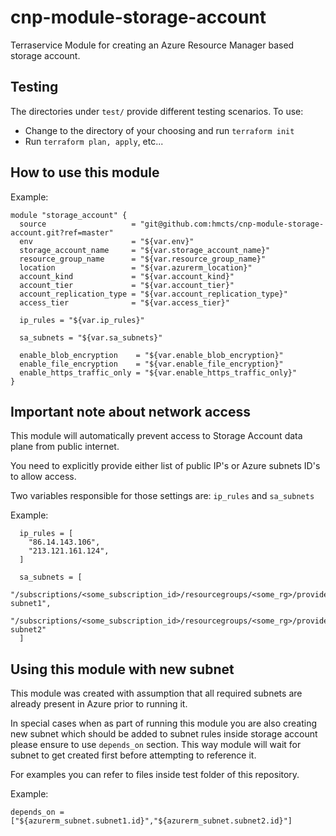 # cnp-module-storage-account
Terraservice Module for creating an Azure Resource Manager based storage account.

## Testing
The directories under `test/` provide different testing scenarios.  To use:
* Change to the directory of your choosing and run `terraform init`
* Run `terraform plan, apply`, etc...

## How to use this module

Example:

```
module "storage_account" {
  source                   = "git@github.com:hmcts/cnp-module-storage-account.git?ref=master"
  env                      = "${var.env}"
  storage_account_name     = "${var.storage_account_name}"
  resource_group_name      = "${var.resource_group_name}"
  location                 = "${var.azurerm_location}"
  account_kind             = "${var.account_kind}"
  account_tier             = "${var.account_tier}"
  account_replication_type = "${var.account_replication_type}"
  access_tier              = "${var.access_tier}"

  ip_rules = "${var.ip_rules}"

  sa_subnets = "${var.sa_subnets}"

  enable_blob_encryption    = "${var.enable_blob_encryption}"
  enable_file_encryption    = "${var.enable_file_encryption}"
  enable_https_traffic_only = "${var.enable_https_traffic_only}"
}
```

## Important note about network access 

This module will automatically prevent access to Storage Account data plane from public internet.

You need to explicitly provide either list of public IP's or Azure subnets ID's to allow access.

Two variables responsible for those settings are: `ip_rules` and `sa_subnets`

Example:

```
  ip_rules = [
    "86.14.143.106",
    "213.121.161.124",
  ]
```

```
  sa_subnets = [
    "/subscriptions/<some_subscription_id>/resourcegroups/<some_rg>/providers/microsoft.network/virtualnetworks/<some_vnet>/subnets/test-subnet1",
    "/subscriptions/<some_subscription_id>/resourcegroups/<some_rg>/providers/microsoft.network/virtualnetworks/<some_vnet>/subnets/test-subnet2"
  ]
```

## Using this module with new subnet

This module was created with assumption that all required subnets are already present in Azure prior to running it.

In special cases when as part of running this module you are also creating new subnet which should be added to subnet rules inside storage account please ensure to use `depends_on` section. 
This way module will wait for subnet to get created first before attempting to reference it.

For examples you can refer to files inside test folder of this repository.

Example: 

```
depends_on = ["${azurerm_subnet.subnet1.id}","${azurerm_subnet.subnet2.id}"]
```

